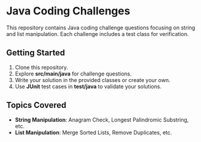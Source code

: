 # Java Coding Challenges

This repository contains Java coding challenge questions focusing on string and list manipulation. Each challenge includes a test class for verification.

## Getting Started

1. Clone this repository.
2. Explore **src/main/java** for challenge questions.
3. Write your solution in the provided classes or create your own.
4. Use **JUnit** test cases in **test/java** to validate your solutions.

## Topics Covered
- **String Manipulation**: Anagram Check, Longest Palindromic Substring, etc.
- **List Manipulation**: Merge Sorted Lists, Remove Duplicates, etc.
